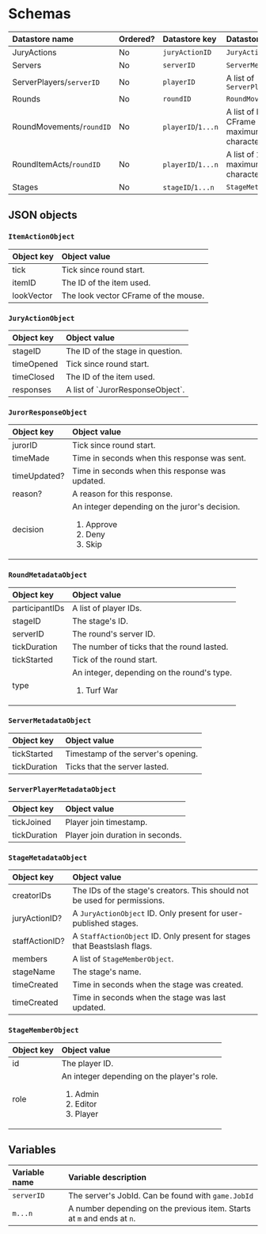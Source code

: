 # Schemas
<table>
  <thead>
    <tr>
      <th align="left">Datastore name</th>
      <th align="left">Ordered?</th>
      <th align="left">Datastore key</th>
      <th align="left">Datastore value</th>
    </tr>
  </thead>
  <tbody>
    <tr>
      <td>JuryActions</td>
      <td>No</td>
      <td>
        <code>juryActionID</code>
      </td>
      <td>
        <code>JuryActionObject</code>
      </td>
    </tr>
    <tr>
      <td>Servers</td>
      <td>No</td>
      <td>
        <code>serverID</code>
      </td>
      <td>
        <code>ServerMetadataObject</code>
      </td>
    </tr>
    <tr>
      <td>
        ServerPlayers/<code>serverID</code>
      </td>
      <td>No</td>
      <td>
        <code>playerID</code>
      </td>
      <td>
        A list of <code>ServerPlayerMetadataObject</code>
      </td>
    </tr>
    <tr>
      <td>Rounds</td>
      <td>No</td>
      <td>
        <code>roundID</code>
      </td>
      <td>
        <code>RoundMovementObject</code>
      </td>
    </tr>
    <tr>
      <td>RoundMovements/<code>roundID</code></td>
      <td>No</td>
      <td>
        <code>playerID</code>/<code>1...n</code>
      </td>
      <td>
        A list of HumanoidRootPart CFrame components, maximum 4 million characters
      </td>
    </tr>
    <tr>
      <td>RoundItemActs/<code>roundID</code></td>
      <td>No</td>
      <td>
        <code>playerID</code>/<code>1...n</code>
      </td>
      <td>
        A list of <code>ItemActionObject</code>, maximum 4 million characters
      </td>
    </tr>
    <tr>
      <td>Stages</td>
      <td>No</td>
      <td>
        <code>stageID</code>/<code>1...n</code>
      </td>
      <td>
        <code>StageMetadataObject</code>
      </td>
    </tr>
  </tbody>
</table>

## JSON objects
### `ItemActionObject`
<table>
  <thead>
    <tr>
      <th align="left">Object key</th>
      <th align="left">Object value</th>
    </tr>
  </thead>
  <tbody>
    <tr>
      <td>tick</td>
      <td>Tick since round start.</td>
    </tr>
    <tr>
      <td>itemID</td>
      <td>The ID of the item used.</td>
    </tr>
    <tr>
      <td>lookVector</td>
      <td>The look vector CFrame of the mouse.</td>
    </tr>
  </tbody>
</table>

### `JuryActionObject`
<table>
  <thead>
    <tr>
      <th align="left">Object key</th>
      <th align="left">Object value</th>
    </tr>
  </thead>
  <tbody>
    <tr>
      <td>stageID</td>
      <td>The ID of the stage in question.</td>
    </tr>
    <tr>
      <td>timeOpened</td>
      <td>Tick since round start.</td>
    </tr>
    <tr>
      <td>timeClosed</td>
      <td>The ID of the item used.</td>
    </tr>
    <tr>
      <td>responses</td>
      <td>A list of `JurorResponseObject`.</td>
    </tr>
  </tbody>
</table>

### `JurorResponseObject`
<table>
  <thead>
    <tr>
      <th align="left">Object key</th>
      <th align="left">Object value</th>
    </tr>
  </thead>
  <tbody>
    <tr>
      <td>jurorID</td>
      <td>Tick since round start.</td>
    </tr>
    <tr>
      <td>timeMade</td>
      <td>Time in seconds when this response was sent.</td>
    </tr>
    <tr>
      <td>timeUpdated?</td>
      <td>Time in seconds when this response was updated.</td>
    </tr>
    <tr>
      <td>reason?</td>
      <td>A reason for this response.</td>
    </tr>
    <tr>
      <td>decision</td>
      <td>
        An integer depending on the juror's decision.
        <ol>
          <li>Approve</li>
          <li>Deny</li>
          <li>Skip</li>
        </ol>
      </td>
    </tr>
  </tbody>
</table>

### `RoundMetadataObject`
<table>
  <thead>
    <tr>
      <th align="left">Object key</th>
      <th align="left">Object value</th>
    </tr>
  </thead>
  <tbody>
    <tr>
      <td>participantIDs</td>
      <td>A list of player IDs.</td>
    </tr>
    <tr>
      <td>stageID</td>
      <td>The stage's ID.</td>
    </tr>
    <tr>
      <td>serverID</td>
      <td>The round's server ID.</td>
    </tr>
    <tr>
      <td>tickDuration</td>
      <td>The number of ticks that the round lasted.</td>
    </tr>
    <tr>
      <td>tickStarted</td>
      <td>Tick of the round start.</td>
    </tr>
    <tr>
      <td>type</td>
      <td>
        An integer, depending on the round's type.
        <ol>
          <li>Turf War</li>
        </ol>
      </td>
    </tr>
  </tbody>
</table>

### `ServerMetadataObject`
<table>
  <thead>
    <tr>
      <th align="left">Object key</th>
      <th align="left">Object value</th>
    </tr>
  </thead>
  <tbody>
    <tr>
      <td>tickStarted</td>
      <td>Timestamp of the server's opening.</td>
    </tr>
    <tr>
      <td>tickDuration</td>
      <td>Ticks that the server lasted.</td>
    </tr>
  </tbody>
</table>

### `ServerPlayerMetadataObject`
<table>
  <thead>
    <tr>
      <th align="left">Object key</th>
      <th align="left">Object value</th>
    </tr>
  </thead>
  <tbody>
    <tr>
      <td>tickJoined</td>
      <td>Player join timestamp.</td>
    </tr>
    <tr>
      <td>tickDuration</td>
      <td>Player join duration in seconds.</td>
    </tr>
  </tbody>
</table>

### `StageMetadataObject`
<table>
  <thead>
    <tr>
      <th align="left">Object key</th>
      <th align="left">Object value</th>
    </tr>
  </thead>
  <tbody>
    <tr>
      <td>creatorIDs</td>
      <td>The IDs of the stage's creators. This should not be used for permissions.</td>
    </tr>
    <tr>
      <td>juryActionID?</td>
      <td>A <code>JuryActionObject</code> ID. Only present for user-published stages.</td>
    </tr>
    <tr>
      <td>staffActionID?</td>
      <td>A <code>StaffActionObject</code> ID. Only present for stages that Beastslash flags.</td>
    </tr>
    <tr>
      <td>members</td>
      <td>A list of <code>StageMemberObject</code>.</td>
    </tr>
    <tr>
      <td>stageName</td>
      <td>The stage's name.</td>
    </tr>
    <tr>
      <td>timeCreated</td>
      <td>Time in seconds when the stage was created.</td>
    </tr>
    <tr>
      <td>timeCreated</td>
      <td>Time in seconds when the stage was last updated.</td>
    </tr>
  </tbody>
</table>

### `StageMemberObject`
<table>
  <thead>
    <tr>
      <th align="left">Object key</th>
      <th align="left">Object value</th>
    </tr>
  </thead>
  <tbody>
    <tr>
      <td>id</td>
      <td>The player ID.</td>
    </tr>
    <tr>
      <td>role</td>
      <td>
        An integer depending on the player's role.
        <ol>
          <li>Admin</li>
          <li>Editor</li>
          <li>Player</li>
        </ol>
      </td>
    </tr>
  </tbody>
</table>

## Variables
<table>
  <thead>
    <tr>
      <th align="left">Variable name</th>
      <th align="left">Variable description</th>
    </tr>
  </thead>
  <tbody>
    <tr>
      <td>
        <code>serverID</code>
      </td>
      <td>The server's JobId. Can be found with <code>game.JobId</code></td>
    </tr>
    <tr>
      <td>
        <code>m...n</code>
      </td>
      <td>A number depending on the previous item. Starts at <code>m</code> and ends at <code>n</code>.</td>
    </tr>
  </tbody>
</table>

